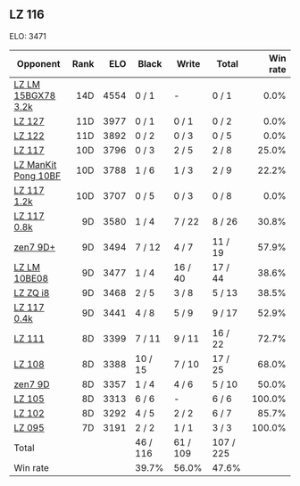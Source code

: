 ## LZ 116 ##

ELO: 3471

Opponent | Rank | ELO | Black | Write | Total | Win rate
---------|-----:|----:|-------|-------|-------|-------:
[LZ LM 15BGX78 3.2k](LZ%20LM%2015BGX78%203.2k.md) | 14D | 4554 | 0 / 1 | - | 0 / 1 | 0.0%
[LZ 127](LZ%20127.md) | 11D | 3977 | 0 / 1 | 0 / 1 | 0 / 2 | 0.0%
[LZ 122](LZ%20122.md) | 11D | 3892 | 0 / 2 | 0 / 3 | 0 / 5 | 0.0%
[LZ 117](LZ%20117.md) | 10D | 3796 | 0 / 3 | 2 / 5 | 2 / 8 | 25.0%
[LZ ManKit Pong 10BF](LZ%20ManKit%20Pong%2010BF.md) | 10D | 3788 | 1 / 6 | 1 / 3 | 2 / 9 | 22.2%
[LZ 117 1.2k](LZ%20117%201.2k.md) | 10D | 3707 | 0 / 5 | 0 / 3 | 0 / 8 | 0.0%
[LZ 117 0.8k](LZ%20117%200.8k.md) | 9D | 3580 | 1 / 4 | 7 / 22 | 8 / 26 | 30.8%
[zen7 9D+](zen7%209D+.md) | 9D | 3494 | 7 / 12 | 4 / 7 | 11 / 19 | 57.9%
[LZ LM 10BE08](LZ%20LM%2010BE08.md) | 9D | 3477 | 1 / 4 | 16 / 40 | 17 / 44 | 38.6%
[LZ ZQ i8](LZ%20ZQ%20i8.md) | 9D | 3468 | 2 / 5 | 3 / 8 | 5 / 13 | 38.5%
[LZ 117 0.4k](LZ%20117%200.4k.md) | 9D | 3441 | 4 / 8 | 5 / 9 | 9 / 17 | 52.9%
[LZ 111](LZ%20111.md) | 8D | 3399 | 7 / 11 | 9 / 11 | 16 / 22 | 72.7%
[LZ 108](LZ%20108.md) | 8D | 3388 | 10 / 15 | 7 / 10 | 17 / 25 | 68.0%
[zen7 9D](zen7%209D.md) | 8D | 3357 | 1 / 4 | 4 / 6 | 5 / 10 | 50.0%
[LZ 105](LZ%20105.md) | 8D | 3313 | 6 / 6 | - | 6 / 6 | 100.0%
[LZ 102](LZ%20102.md) | 8D | 3292 | 4 / 5 | 2 / 2 | 6 / 7 | 85.7%
[LZ 095](LZ%20095.md) | 7D | 3191 | 2 / 2 | 1 / 1 | 3 / 3 | 100.0%
Total | | | 46 / 116 | 61 / 109 | 107 / 225 | 
Win rate| | | 39.7% | 56.0% | 47.6% | 
